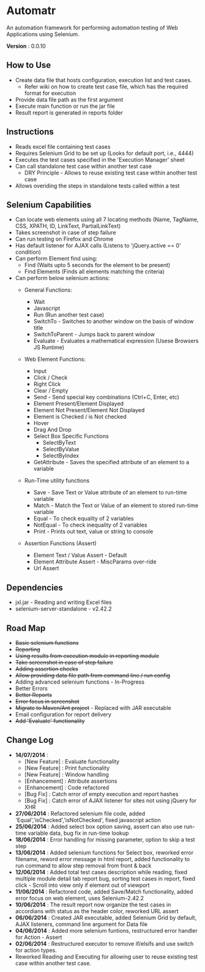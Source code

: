 # Automatr #

An automation framework for performing automation testing of Web Applications using Selenium.

__Version__ : 0.0.10

## How to Use ##
* Create data file that hosts configuration, execution list and test cases.
	* Refer wiki on how to create test case file, which has the required format for execution
* Provide data file path as the first argument
* Execute main function or run the jar file
* Result report is generated in reports folder

## Instructions ##
* Reads excel file containing test cases
* Requires Selenium Grid to be set up (Looks for default port, i.e., 4444)
* Executes the test cases specified in the 'Execution Manager' sheet
* Can call standalone test case within another test case
	* DRY Principle - Allows to reuse existing test case within another test case 
* Allows overiding the steps in standalone tests called within a test

## Selenium Capabilities ##
* Can locate web elements using all 7 locating methods (Name, TagName, CSS, XPATH, ID, LinkText, PartialLinkText)
* Takes screenshot in case of step failure
* Can run testing on Firefox and Chrome
* Has default listener for AJAX calls (Listens to 'jQuery.active == 0' condition)
* Can perform Element find using:
	* Find (Waits upto 5 seconds for the element to be present)
	* Find Elements (Finds all elements matching the criteria)
* Can perform below selenium actions:
	* General Functions:
		* Wait
		* Javascript
		* Run (Run another test case)
		* SwitchTo - Switches to another window on the basis of window title
		* SwitchToParent - Jumps back to parent window
		* Evaluate - Evaluates a mathematical expression (Usese Browsers JS Runtime)
		
	* Web Element Functions:
		* Input
		* Click / Check
		* Right Click
		* Clear / Empty
		* Send - Send special key combinations (Ctrl+C, Enter, etc)
		* Element Present/Element Displayed
		* Element Not Present/Element Not Displayed
		* Element is Checked / is Not checked
		* Hover
		* Drag And Drop
		* Select Box Specific Functions
			* SelectByText
			* SelectByValue
			* SelectByIndex
		* GetAttribute - Saves the specified attribute of an element to a variable
		
	* Run-Time utility functions
		* Save - Save Text or Value attribute of an element to run-time variable
		* Match - Match the Text or Value of an element to stored run-time variable
		* Equal - To check equality of 2 variables
		* NotEqual - To check inequality of 2 variables
		* Print - Prints out text, value or string to console
	
	* Assertion Functions (Assert)
		* Element Text / Value Assert - Default
		* Element Attribute Assert - MiscParams over-ride
		* Url Assert

## Dependencies ##
* jxl.jar - Reading and writing Excel files
* selenium-server-standalone - v2.42.2

## Road Map ##
* ~~Basic selenium functions~~
* ~~Reporting~~
* ~~Using results from execution module in reporting module~~
* ~~Take screenshot in case of step failure~~
* ~~Adding assertion checks~~
* ~~Allow providing data file path from command line / run config~~
* Adding advanced selenium functions - In-Progress
* Better Errors
* ~~Better Reports~~
* ~~Error focus in screenshot~~
* ~~Migrate to Maven/Ant project~~ - Replaced with JAR executable
* Email configuration for report delivery
* ~~Add 'Evaluate' functionality~~

## Change Log ##
* __14/07/2014__ : 
	* [New Feature] : Evaluate functionality
	* [New Feature] : Print functionality
	* [New Feature] : Window handling
	* [Enhancement] : Attribute assertions
	* [Enhancement] : Code refactored
	* [Bug Fix] : Catch error of empty execution and report hashes
	* [Bug Fix] : Catch error of AJAX listener for sites not using jQuery for XHR
* __27/06/2014__ : Refactored selenium file code, added 'Equal','isChecked','isNotChecked', fixed javascript action
* __25/06/2014__ : Added select box option saving, assert can also use run-time variable data, bug fix in run-time lookup
* __18/06/2014__ : Error handling for missing parameter, option to skip a test step
* __13/06/2014__ : Added selenium functions for Select box, reworked error filename, reword error message in html report, added functionality to run command to allow step removal from front & back
* __12/06/2014__ : Added total test cases description while reading, fixed multiple module detail tab report bug, sorting test cases in report, fixed click - Scroll into view only if element out of viewport
* __11/06/2014__ : Refactored code, added Save/Match functionality, added error focus on web element, uses Selenium-2.42.2
* __10/06/2014__ : The result report now organize the test cases in accordians with status as the header color, reworked URL assert
* __06/06/2014__ : Created JAR executable, added Selenium Grid by default, AJAX listeners, command line argument for Data file
* __04/06/2014__ : Added more selenium funtions, restructured error handler for Action - Assert
* __02/06/2014__ : Restructured executor to remove if/elsifs and use switch for action types. 
* Reworked Reading and Executing for allowing user to reuse existing test case within another test case.
